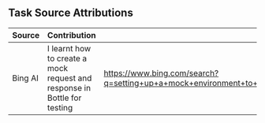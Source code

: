 ## Task Source Attributions
| Source  | Contribution                                                             | Location |
|---------|--------------------------------------------------------------------------|----------|
| Bing AI | I learnt how to create a mock request and response in Bottle for testing |      https://www.bing.com/search?q=setting+up+a+mock+environment+to+simulate+a+specific+HTTP+request+%28POST+in+this+case%29+with+predefined+form+data.+bottle+server&cvid=92f394b4e82541cda1a9fa74c4073dd8&gs_lcrp=EgZjaHJvbWUyBggAEEUYOdIBCDQyMTRqMGo5qAIAsAIA&FORM=ANAB01&PC=EDGEESS&showconv=1    |